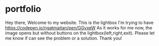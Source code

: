 # portfolio


Hey there, 
Welcome to my website. 
This is the lightbox I'm trying to have https://codepen.io/ngatmaitan/pen/GGvxeW
As it works for me now, the image opens but without buttons on the lightbox(left,right,exit).
Please let me know if can see the problem or a solution. 
Thank you!
